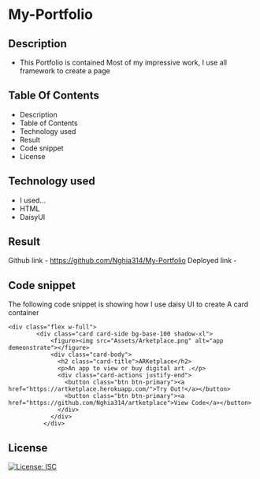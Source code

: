 # My-Portfolio
## Description
- This Portfolio is contained Most of my impressive work, I use all framework to create a page
## Table Of Contents
- Description
- Table of Contents
- Technology used
- Result
- Code snippet
- License
## Technology used
- I used...
 - HTML
 - DaisyUI
## Result
Github link - https://github.com/Nghia314/My-Portfolio
Deployed link -

## Code snippet
The following code snippet is showing how I use daisy UI to create A card container
```
<div class="flex w-full">
        <div class="card card-side bg-base-100 shadow-xl">
            <figure><img src="Assets/Arketplace.png" alt="app demeonstrate"></figure>
            <div class="card-body">
              <h2 class="card-title">ARKetplace</h2>
              <p>An app to view or buy digital art .</p>
              <div class="card-actions justify-end">
                <button class="btn btn-primary"><a href="https://artketplace.herokuapp.com/">Try Out!</a></button>
                <button class="btn btn-primary"><a href="https://github.com/Nghia314/artketplace">View Code</a></button>
              </div>
            </div>
          </div>
```
## License
[![License: ISC](https://img.shields.io/badge/License-ISC-blue.svg)](https://opensource.org/licenses/ISC)
